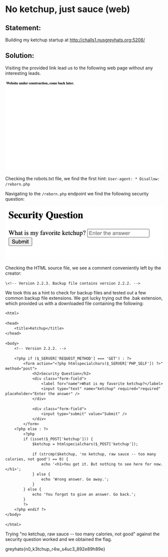 # No ketchup, just sauce (web)

## Statement: 
Building my ketchup startup at http://challs1.nusgreyhats.org:5208/

## Solution: 
Visiting the provided link lead us to the following web page without any interesting leads. 

![image of web page](./home-page.png)

Checking the robots.txt file, we find the first hint: 
`User-agent: *
Disallow: /reborn.php`

Navigating to the `/reborn.php` endpoint we find the following security question: 

![image of security question](./security-question.png)

Checking the HTML source file, we see a comment conveniently left by the creator:

`\<!-- Version 2.2.3. Backup file contains version 2.2.2. -->`

We took this as a hint to check for backup files and tested out a few common backup file extensions. We got lucky trying out the .bak extension, which provided us with a downloaded file containing the following: 

````
<html>

<head>
	<title>Ketchup</title>
</head>

<body>
	<!-- Version 2.2.2. -->

	<?php if ($_SERVER['REQUEST_METHOD'] === 'GET') : ?>
		<form action="<?php htmlspecialchars($_SERVER['PHP_SELF']) ?>" method="post">
			<h2>Security Question</h2>
			<div class="form-field">
				<label for="name">What is my favorite ketchup?</label>
				<input type="text" name="ketchup" required="required" placeholder="Enter the answer" />
			</div>

			<div class="form-field">
				<input type="submit" value="Submit" />
			</div>
		</form>
	<?php else : ?>
		<?php
		if (isset($_POST['ketchup'])) {
			$ketchup = htmlspecialchars($_POST['ketchup']);

			if (strcmp($ketchup, 'no ketchup, raw sauce -- too many calories, not good') == 0) {
				echo '<h1>You got it. But nothing to see here for now.</h1>';
			} else {
				echo 'Wrong answer. Go away.';
			}
		} else {
			echo 'You forgot to give an answer. Go back.';
		}
		?>
	<?php endif ?>
</body>

</html>
````

Trying "no ketchup, raw sauce -- too many calories, not good" against the security question worked and we obtained the flag.

greyhats{n0_k3tchup_r4w_s4uc3_892e89h89e}